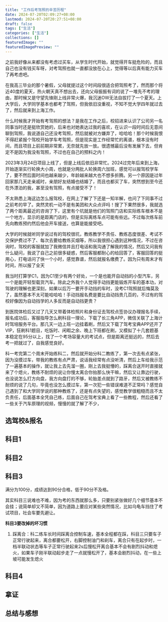 ```yaml
---
title: "工作后考驾照的辛苦历程"
date: 2024-07-20T02:09:27+08:00
lastmod: 2024-07-20T20:27:51+08:00
draft: false
tags: ["生活"]
categories: ["生活"]
collections: []
featuredImage: ""
featuredImagePreview: ""
---
```


之前我好像从来都没有考虑过买车，从学生时代开始，就觉得开车挺危险的，而且自己也没有钱买车呀，对考驾照也就一直都没放在心上，觉得等以后真有能力买车了再考虑吧。

在我高三毕业的那个暑假，父母就提过这个时间段很适合把驾照考了，然而那个将近40度的夏天，热火朝天真不想出去，还向父母振振有词的说了一堆先不考的理由，那时候又是守望先锋刚上线非常火爆，我沉迷OW无法自拔打了一个夏天。上大学后，大学同学基本也都考了驾照，但我依旧没重视，不知不觉大学四年就过去了，然后就来到上海工作。

什么时候我才开始有考驾照的想法？是我在工作之后，校招进来认识了公司另一名同事当时还是挺欣赏她的，后来也对她表达过我的喜欢，在认识一段时间后无意间聊到驾照，我说道自己还没考驾照，然后就被对方嫌弃了，哈哈哈！那个时候我恨不得赶紧报个驾校开始学车考驾照，但是现实是工作经常忙的离谱，根本没有时间，而且项目上前前期非常累，无奈就先放一放。很遗憾最后没有发展下去，但肯定不是因为我没有驾照，不过也在自己的预料之内！

2023年3月24日项目上线了，但是上线后依旧非常忙。2024过完年后来到上海，开始逐渐实行轮换大小周，也就是分两批人轮换周六加班，感觉可以报驾校学车了，要不然后面时间也越来越少，年龄越来越大也不想多折腾。另一个原因是过年回家那几天走亲戚时，亲朋好友结婚也结婚了，而且也都买了车，突然想到至今还在外漂泊的我，甚至没有驾照，有点接受不了！

不太熟悉上海这边怎么报驾校，在网上了解了下还是一知半解，也问了下同事不过之前考的早了。突然灵机一动不是有美团和大众点评吗！搜了下果然很多，我就选了两个距离最近的咨询了下，这里有个坑就是他们的驾照门店和实际练车根本不是一个地方，显示的是距离门店的，但是实际离练车点可能有些远。不过每次练车前先向教练预约然后他会开车接送，也算是能接受吧。

大学的时候就听同学说过有的驾校很坑，教练教学不责任、教练态度很差、考试不交保护费过不了、每次去要给教练买烟等，所以我很担心遇到这种情况，不过在咨询时，驾校的客服就加了我微信并且打电话和我沟通了解我的情况，然后又问我有什么疑问，我说了自己之前很多疑惑，然后客服都耐心的给回答了，客服回答的挺用心，打电话问了快一个小时，感觉靠谱，然后就报名缴费了。因为只有周末才有时间，所以报了全天

我当时打算学C1，因为C1至少有两个好处，一个是也能开自动挡的小型汽车，另一个是能开轻型载货汽车。除此之外我个人觉得手动挡更能锻炼开车的基本功，对驾驶的理解也更深刻，如果以后万一要开手动挡的车时，没考C1驾照就后悔莫及了，虽然基本不太可能哈哈哈！手动挡报名费是要比自动挡贵几百的，不过有的驾校好像因为自动挡学的人多反而是自动挡更贵？

到医院体检后又过了几天又带着体检照片和身份证去驾校点签协议办理报名手续，报名成功后，客服指导怎么刷科目一理论，下载了长三角APP，微信关联了上海计时驾培服务平台。那几天一边上班一边挂着刷，然后又下载了驾考宝典APP还开了VIP，狂刷科1题目，吃饭时、闲暇之余、晚上下班都在刷，又模拟了十几套题基本稳定在95分以上，找了一个考场容量大的考试点，但是距离还挺远的，然后去考一把就过了，自我感觉良好。

科一考完第二个周末开始练科二，然后就开始分科二教练了，第一次去有点紧张，因为没摸过车，带我的教练有点严肃，说话我经常有点没听清，然后上车给我示范了一遍基本的操作，就让我上去先溜一圈，刚上去我挺懵的，踩离合送开时直接就来了个熄火，教练不耐烦的说让你慢太离合你抬那么快干嘛，然后又让靠边行驶，也没说怎么打方向盘，我方向盘打的不够，轮胎差点就到了路牙，然后又被教练不耐烦的说了几句，毕竟也没怎么摸过车，第一次犯一些错误难道不正常吗？感觉自己遇到了和大学同学说的那种教练了，还是有点失望的，感觉教学很粗糙而且不太负责任，后面基本全凭自己练，后面自己在驾考宝典上看了一些教程，然后还看了一些关于汽车原理的视频，慢慢的就了解了不少，

## 选驾校&报名

## 科目1

## 科目2

## 科目3

满分为100分，成绩达到90分合格，低于90分不及格。

其实科目三说难也不难，因为考的东西就那么多，只要别紧张做好几个细节基本不会挂；说简单却又不简单，因为道路上要应对某些突然情况，比如乌龟车挡住了考试项目，社会车要先避让。

**科目3要改掉的坏习惯**

1. 踩离合：科二练车长时间踩离合控制车速，基本全程都在踩，科目三只要车子正常行驶起来，离合都要松开，右脚控制油门和刹车，离合只有在起步时，一档半联动状态等车子正常行驶起来2s后慢松开离合基本不会有剧烈抖动和熄火，如果车子刚半联动起步走了一点就慢松开了，基本会剧烈抖动，在一些上坡可能发生熄火



## 科目4

## 拿证

## 总结与感想



